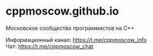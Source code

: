 # cppmoscow.github.io

Московское сообщество программистов на C++

Информационный канал: https://t.me/cppmoscow_info</br>
Чат: https://t.me/cppmoscow_chat
